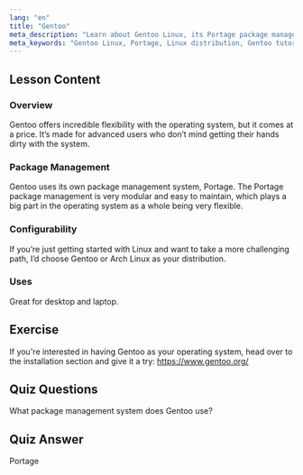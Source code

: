```yaml
---
lang: "en"
title: "Gentoo"
meta_description: "Learn about Gentoo Linux, its Portage package manager, and high configurability. Discover if this flexible distro is right for your advanced Linux journey."
meta_keywords: "Gentoo Linux, Portage, Linux distribution, Gentoo tutorial, Linux beginner, Linux guide, Gentoo configurability"
---
```


## Lesson Content

### Overview

Gentoo offers incredible flexibility with the operating system, but it comes at a price. It’s made for advanced users who don’t mind getting their hands dirty with the system.

### Package Management

Gentoo uses its own package management system, Portage. The Portage package management is very modular and easy to maintain, which plays a big part in the operating system as a whole being very flexible.

### Configurability

If you’re just getting started with Linux and want to take a more challenging path, I’d choose Gentoo or Arch Linux as your distribution.

### Uses

Great for desktop and laptop.

## Exercise

If you're interested in having Gentoo as your operating system, head over to the installation section and give it a try: <https://www.gentoo.org/>

## Quiz Questions

What package management system does Gentoo use?

## Quiz Answer

Portage
